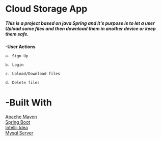 <h1>Cloud Storage App</h1>

<h5> This is a project based on java Spring and it's purpose is to let a user Upload some files and then download them in another device or keep them safe. </h5>

 <strong>-User Actions </strong>

    a. Sign Up

    b. Login

    c. Upload/Download files
    
    d. Delete files
    

<h1>-Built With</h1>
      
   [Apache Maven](https://maven.apache.org/)  <br>
   [Spring Boot](https://spring.io/projects/spring-boot)  <br>
   [Intellij Idea](https://www.jetbrains.com/idea/)<br>
   [Mysql Server](https://dev.mysql.com/downloads/mysql/)
